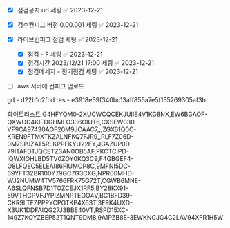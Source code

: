 

- [x] 점검공지 url 세팅 ✅ 2023-12-21
- [x] 검수컨피그 버전 0.00.001 세팅 ✅ 2023-12-21
- [x] 라이브컨피그 점검 세팅 ✅ 2023-12-21
	- [x] 점검 - F 세팅 ✅ 2023-12-21
	- [x] 점검시간 2023/12/21 17:00 세팅 ✅ 2023-12-21
	- [x] 점검메세지 - 정기점검 세팅 ✅ 2023-12-21
- [ ] aws 서버에 컨피그 업로드



gd -  d22b1c2fbd
res - e3918e59f340bc13aff855a7e5f155269305af3b


화이트리스트
G4HFYQM0-2XUCWCQCEKJUIIE4V1KG8NX,EW6BGAOF-QXWOD4KIFDGHMLO336OIUT6,CXSEW030-VF9CA97430AOF20M9JCAAC7,,,ZGX61Q0C-KREN9FTMXTKZALNFKQ7FJR9,,RLF7Z06D-0M7SPJZAT5RLKPPFKYU22EY,JGAZUP0D-79ITAFDTJQCETZ3AN0OB5AF,PKCTCIPD-IQWXIOHLBD5TV0ZOY0KQ3C9,F4GBGEF4-O8LFQEC5ELEAI86FIUMOP8C,9MFNI5DC-69YFT32BR100Y79GC7G3CXG,NPR00MHD-WJ2NUMW4TV5766FRK75G72T,CGWB6MNE-A6SLQFNSB7D1TOZCEJX1RF5,BY28KX91-59VTHGPVFJYPIZMNPTEOO4V,BC1BFD39-CKR9LTFZPPPYCPGTKP4X63T,3F9K4UXD-X3UK1DDFAIQG27J3BBE40VT,RSPD15XC-149Z7KOYZBEP52T1QNT9DM8,9A1PZB8E-3EWKNGJG4C2LAV94XFR1H5W